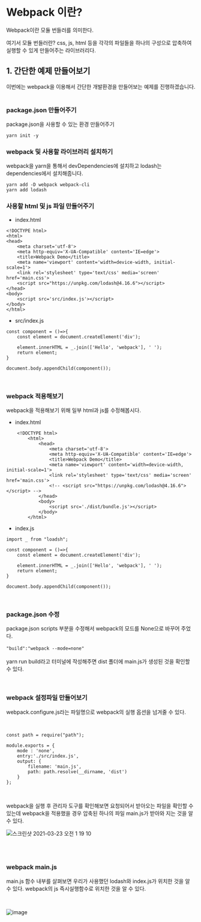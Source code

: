 # Webpack 이란?

Webpack이란 모듈 번들러를 의미한다.

여기서 모듈 번들러란? css, js, html 등을 각각의 파일들을 하나의 구성으로 압축하여 실행할 수 있게 만들어주는 라이브러리다.

## 1. 간단한 예제 만들어보기

이번에는 webpack을 이용해서 간단한 개발환경을 만들어보는 예제를 진행하겠습니다.
<br/><br/>

### package.json 만들어주기

package.json을 사용할 수 있는 환경 만들어주기

```
yarn init -y
```

### webpack 및 사용할 라이브러리 설치하기

webpack을 yarn을 통해서 devDependencies에 설치하고 lodash는 dependencies에서 설치해줍니다.

```
yarn add -D webpack webpack-cli
yarn add lodash
```

### 사용할 html 및 js 파일 만들어주기

- index.html

```{.html}
<!DOCTYPE html>
<html>
<head>
    <meta charset='utf-8'>
    <meta http-equiv='X-UA-Compatible' content='IE=edge'>
    <title>Webpack Demo</title>
    <meta name='viewport' content='width=device-width, initial-scale=1'>
    <link rel='stylesheet' type='text/css' media='screen' href='main.css'>
    <script src="https://unpkg.com/lodash@4.16.6"></script>
</head>
<body>
    <script src='src/index.js'></script>
</body>
</html>
```

- src/index.js

```{.javascript}
const component = ()=>{
    const element = document.createElement('div');

    element.innerHTML = _.join(['Hello', 'webpack'], ' ');
    return element;
}

document.body.appendChild(component());
```
<br>

### webpack 적용해보기

webpack을 적용해보기 위해 일부 html과 js를 수정해봅시다. 

- index.html

```{.html}
    <!DOCTYPE html>
        <html>
            <head>
                <meta charset='utf-8'>
                <meta http-equiv='X-UA-Compatible' content='IE=edge'>
                <title>Webpack Demo</title>
                <meta name='viewport' content='width=device-width, initial-scale=1'>
                <link rel='stylesheet' type='text/css' media='screen' href='main.css'>
                <!-- <script src="https://unpkg.com/lodash@4.16.6"></script> -->
            </head>
            <body>
                <script src='./dist/bundle.js'></script>
            </body>
        </html>
```

- index.js

```{.javascript}
import _ from "loadsh";

const component = ()=>{
    const element = document.createElement('div');

    element.innerHTML = _.join(['Hello', 'webpack'], ' ');
    return element;
}

document.body.appendChild(component());
```
<br>

### package.json 수정

package.json scripts 부분을 수정해서 webpack의 모드를 None으로 바꾸어 주었다.
<br>
<br>
`
"build":"webpack --mode=none"
`
<br>
<br>
yarn run build라고 터미널에 작성해주면 dist 폴더에 main.js가 생성된 것을 확인할 수 있다.

<br>

### webpack 설정파일 만들어보기

webpack.configure.js라는 파일명으로 webpack의 실행 옵션을 넘겨줄 수 있다.

<br>

```{.javascript}
const path = require("path");

module.exports = {
    mode : 'none',
    entry:'./src/index.js',
    output: {
        filename: 'main.js',
        path: path.resolve(__dirname, 'dist')
    }
};
```

<br>

webpack을 실행 후 관리자 도구를 확인해보면 요청되어서 받아오는 파일을 확인할 수 있는데 webpack을 적용했을 경우 압축된 하나의 파일 main.js가 받아와 지는 것을 알 수 있다.

![스크린샷 2021-03-23 오전 1 19 10](https://user-images.githubusercontent.com/23521909/112023349-7f1de700-8b76-11eb-833f-d00d47d6f6a8.png)

<br>
<br>

### webpack main.js

main.js 함수 내부를 살펴보면 우리가 사용했던 lodash와 index.js가 위치한 것을 알 수 있다. webpack의 js 즉시실행함수로 위치한 것을 알 수 있다.

<br>

![image](https://user-images.githubusercontent.com/23521909/112024020-213dcf00-8b77-11eb-91a2-6ced34e34635.png)
